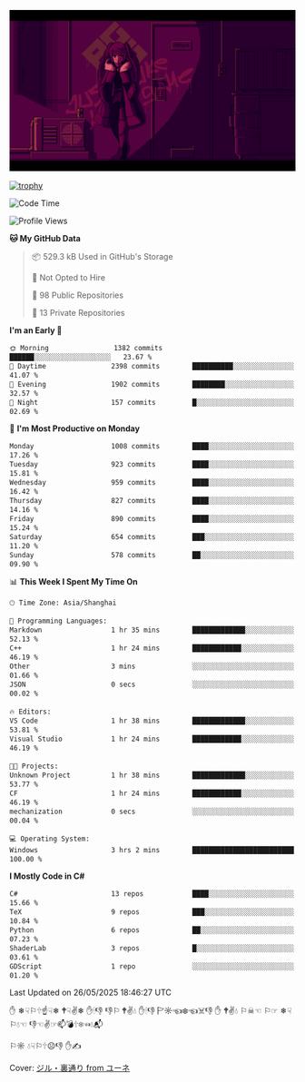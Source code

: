 ![](imgs/main.png)

[![trophy](https://github-profile-trophy.vercel.app/?username=NeilKleistGao&theme=dracula)](https://github.com/ryo-ma/github-profile-trophy)

<!--START_SECTION:waka-->
![Code Time](http://img.shields.io/badge/Code%20Time-1%2C778%20hrs%2055%20mins-blue)

![Profile Views](http://img.shields.io/badge/Profile%20Views-0-blue)

**🐱 My GitHub Data** 

> 📦 529.3 kB Used in GitHub's Storage 
 > 
> 🚫 Not Opted to Hire
 > 
> 📜 98 Public Repositories 
 > 
> 🔑 13 Private Repositories 
 > 
**I'm an Early 🐤** 

```text
🌞 Morning                1382 commits        ██████░░░░░░░░░░░░░░░░░░░   23.67 % 
🌆 Daytime                2398 commits        ██████████░░░░░░░░░░░░░░░   41.07 % 
🌃 Evening                1902 commits        ████████░░░░░░░░░░░░░░░░░   32.57 % 
🌙 Night                  157 commits         █░░░░░░░░░░░░░░░░░░░░░░░░   02.69 % 
```
📅 **I'm Most Productive on Monday** 

```text
Monday                   1008 commits        ████░░░░░░░░░░░░░░░░░░░░░   17.26 % 
Tuesday                  923 commits         ████░░░░░░░░░░░░░░░░░░░░░   15.81 % 
Wednesday                959 commits         ████░░░░░░░░░░░░░░░░░░░░░   16.42 % 
Thursday                 827 commits         ████░░░░░░░░░░░░░░░░░░░░░   14.16 % 
Friday                   890 commits         ████░░░░░░░░░░░░░░░░░░░░░   15.24 % 
Saturday                 654 commits         ███░░░░░░░░░░░░░░░░░░░░░░   11.20 % 
Sunday                   578 commits         ██░░░░░░░░░░░░░░░░░░░░░░░   09.90 % 
```


📊 **This Week I Spent My Time On** 

```text
🕑︎ Time Zone: Asia/Shanghai

💬 Programming Languages: 
Markdown                 1 hr 35 mins        █████████████░░░░░░░░░░░░   52.13 % 
C++                      1 hr 24 mins        ████████████░░░░░░░░░░░░░   46.19 % 
Other                    3 mins              ░░░░░░░░░░░░░░░░░░░░░░░░░   01.66 % 
JSON                     0 secs              ░░░░░░░░░░░░░░░░░░░░░░░░░   00.02 % 

🔥 Editors: 
VS Code                  1 hr 38 mins        █████████████░░░░░░░░░░░░   53.81 % 
Visual Studio            1 hr 24 mins        ████████████░░░░░░░░░░░░░   46.19 % 

🐱‍💻 Projects: 
Unknown Project          1 hr 38 mins        █████████████░░░░░░░░░░░░   53.77 % 
CF                       1 hr 24 mins        ████████████░░░░░░░░░░░░░   46.19 % 
mechanization            0 secs              ░░░░░░░░░░░░░░░░░░░░░░░░░   00.04 % 

💻 Operating System: 
Windows                  3 hrs 2 mins        █████████████████████████   100.00 % 
```

**I Mostly Code in C#** 

```text
C#                       13 repos            ████░░░░░░░░░░░░░░░░░░░░░   15.66 % 
TeX                      9 repos             ███░░░░░░░░░░░░░░░░░░░░░░   10.84 % 
Python                   6 repos             ██░░░░░░░░░░░░░░░░░░░░░░░   07.23 % 
ShaderLab                3 repos             █░░░░░░░░░░░░░░░░░░░░░░░░   03.61 % 
GDScript                 1 repo              ░░░░░░░░░░░░░░░░░░░░░░░░░   01.20 % 
```




 Last Updated on 26/05/2025 18:46:27 UTC
<!--END_SECTION:waka-->

✋ ❄☟⚐🕆☝☟❄ 🕈☟✌❄ ✋🕯👎 👎⚐ 🕈✌💧 ✋🕯👎 🏱☼☜❄☜☠👎 ✋ 🕈✌💧 ⚐☠☜ ⚐☞ ❄☟⚐💧☜ 👎☜✌☞📫💣🕆❄☜💧📬

⚐☼ 💧☟⚐🕆☹👎 ✋✍

Cover: [ジル・裏通り from ユーネ](https://www.pixiv.net/artworks/62127066)
